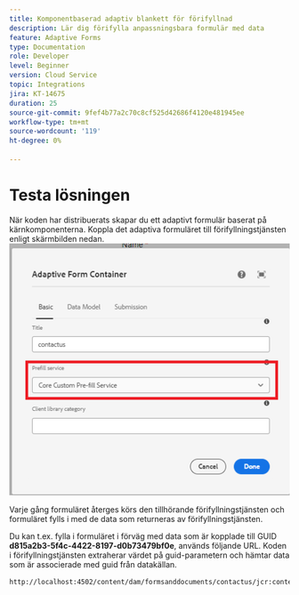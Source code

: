 ```yaml
---
title: Komponentbaserad adaptiv blankett för förifyllnad
description: Lär dig förifylla anpassningsbara formulär med data
feature: Adaptive Forms
type: Documentation
role: Developer
level: Beginner
version: Cloud Service
topic: Integrations
jira: KT-14675
duration: 25
source-git-commit: 9fef4b77a2c70c8cf525d42686f4120e481945ee
workflow-type: tm+mt
source-wordcount: '119'
ht-degree: 0%

---
```


# Testa lösningen

När koden har distribuerats skapar du ett adaptivt formulär baserat på kärnkomponenterna. Koppla det adaptiva formuläret till förifyllningstjänsten enligt skärmbilden nedan.
![prefill-service](assets/pre-fill-service.png)

Varje gång formuläret återges körs den tillhörande förifyllningstjänsten och formuläret fylls i med de data som returneras av förifyllningstjänsten.

Du kan t.ex. fylla i formuläret i förväg med data som är kopplade till GUID **d815a2b3-5f4c-4422-8197-d0b73479bf0e**, används följande URL.
Koden i förifyllningstjänsten extraherar värdet på guid-parametern och hämtar data som är associerade med guid från datakällan.

```html
http://localhost:4502/content/dam/formsanddocuments/contactus/jcr:content?wcmmode=disabled&guid=d815a2b3-5f4c-4422-8197-d0b73479bf0e
```
